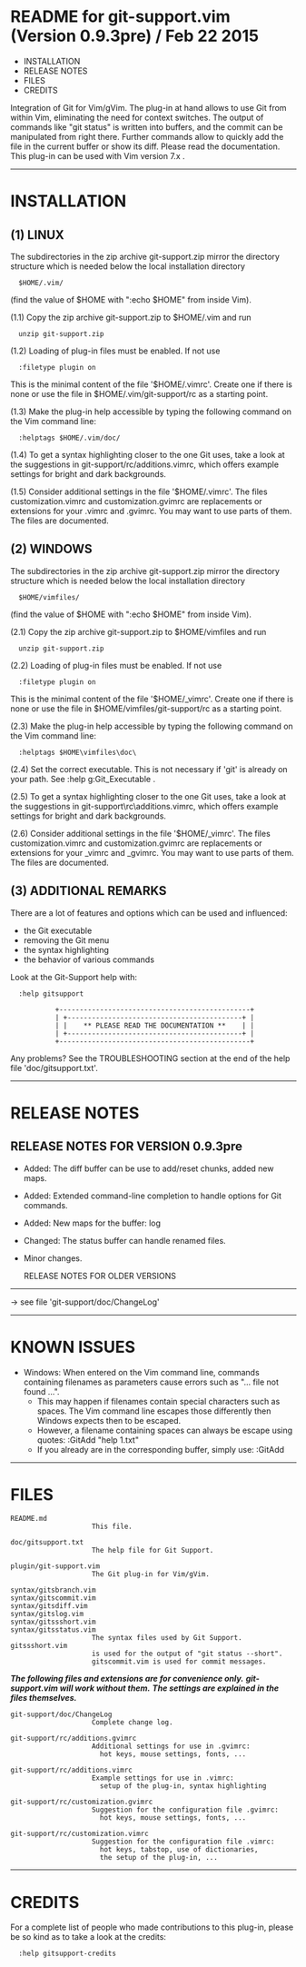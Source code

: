README for git-support.vim (Version 0.9.3pre) / Feb 22 2015
================================================================================

  *  INSTALLATION
  *  RELEASE NOTES
  *  FILES
  *  CREDITS


Integration of Git for Vim/gVim. The plug-in at hand allows to use Git from
within Vim, eliminating the need for context switches. The output of commands
like "git status" is written into buffers, and the commit can be manipulated
from right there. Further commands allow to quickly add the file in the
current buffer or show its diff.
Please read the documentation.
This plug-in can be used with Vim version 7.x .


--------------------------------------------------------------------------------

  INSTALLATION
================================================================================

  (1) LINUX
----------------------------------------------------------------------

The subdirectories in the zip archive git-support.zip mirror the directory
structure which is needed below the local installation directory

      $HOME/.vim/

(find the value of $HOME with ":echo $HOME" from inside Vim).

(1.1) Copy the zip archive git-support.zip to $HOME/.vim and run

      unzip git-support.zip

(1.2) Loading of plug-in files must be enabled. If not use

      :filetype plugin on

   This is the minimal content of the file '$HOME/.vimrc'. Create one if there
   is none or use the file in $HOME/.vim/git-support/rc as a starting point.

(1.3) Make the plug-in help accessible by typing the following command on the
   Vim command line:

      :helptags $HOME/.vim/doc/

(1.4) To get a syntax highlighting closer to the one Git uses, take a look at
   the suggestions in git-support/rc/additions.vimrc, which offers example
   settings for bright and dark backgrounds.

(1.5) Consider additional settings in the file '$HOME/.vimrc'. The files
   customization.vimrc and customization.gvimrc are replacements or extensions
   for your .vimrc and .gvimrc. You may want to use parts of them. The files
   are documented.

  (2) WINDOWS
----------------------------------------------------------------------

The subdirectories in the zip archive git-support.zip mirror the directory
structure which is needed below the local installation directory

      $HOME/vimfiles/

(find the value of $HOME with ":echo $HOME" from inside Vim).

(2.1) Copy the zip archive git-support.zip to $HOME/vimfiles and run

      unzip git-support.zip

(2.2) Loading of plug-in files must be enabled. If not use

      :filetype plugin on

   This is the minimal content of the file '$HOME/_vimrc'. Create one if there
   is none or use the file in $HOME/vimfiles/git-support/rc as a starting
   point.

(2.3) Make the plug-in help accessible by typing the following command on the
   Vim command line:

      :helptags $HOME\vimfiles\doc\

(2.4) Set the correct executable. This is not necessary if 'git' is already on
   your path. See :help g:Git_Executable .

(2.5) To get a syntax highlighting closer to the one Git uses, take a look at
   the suggestions in git-support\rc\additions.vimrc, which offers example
   settings for bright and dark backgrounds.

(2.6) Consider additional settings in the file '$HOME/_vimrc'. The files
   customization.vimrc and customization.gvimrc are replacements or extensions
   for your _vimrc and _gvimrc. You may want to use parts of them. The files
   are documented.

  (3) ADDITIONAL REMARKS
----------------------------------------------------------------------

There are a lot of features and options which can be used and influenced:

  *  the Git executable
  *  removing the Git menu
  *  the syntax highlighting
  *  the behavior of various commands

Look at the Git-Support help with:

      :help gitsupport

               +-----------------------------------------------+
               | +-------------------------------------------+ |
               | |    ** PLEASE READ THE DOCUMENTATION **    | |
               | +-------------------------------------------+ |
               +-----------------------------------------------+

Any problems? See the TROUBLESHOOTING section at the end of the help file
'doc/gitsupport.txt'.


--------------------------------------------------------------------------------

  RELEASE NOTES
================================================================================

  RELEASE NOTES FOR VERSION 0.9.3pre
--------------------------------------------------------------------------------
- Added: The diff buffer can be use to add/reset chunks, added new maps.
- Added: Extended command-line completion to handle options for Git commands.
- Added: New maps for the buffer: log
- Changed: The status buffer can handle renamed files.
- Minor changes.

  RELEASE NOTES FOR OLDER VERSIONS
--------------------------------------------------------------------------------
-> see file 'git-support/doc/ChangeLog'


--------------------------------------------------------------------------------

  KNOWN ISSUES
================================================================================

* Windows: When entered on the Vim command line, commands containing filenames
  as parameters cause errors such as "... file not found ...".
  - This may happen if filenames contain special characters such as spaces. The
    Vim command line escapes those differently then Windows expects then to be
    escaped.
  - However, a filename containing spaces can always be escape using quotes:
      :GitAdd "help 1.txt"
  - If you already are in the corresponding buffer, simply use:
      :GitAdd


--------------------------------------------------------------------------------

  FILES
================================================================================

    README.md
                        This file.

    doc/gitsupport.txt
                        The help file for Git Support.

    plugin/git-support.vim
                        The Git plug-in for Vim/gVim.

    syntax/gitsbranch.vim
    syntax/gitscommit.vim
    syntax/gitsdiff.vim
    syntax/gitslog.vim
    syntax/gitssshort.vim
    syntax/gitsstatus.vim
                        The syntax files used by Git Support. gitssshort.vim
                        is used for the output of "git status --short".
                        gitscommit.vim is used for commit messages.

___The following files and extensions are for convenience only.___
___git-support.vim will work without them.___
___The settings are explained in the files themselves.___

    git-support/doc/ChangeLog
                        Complete change log.

    git-support/rc/additions.gvimrc
                        Additional settings for use in .gvimrc:
                          hot keys, mouse settings, fonts, ...

    git-support/rc/additions.vimrc
                        Example settings for use in .vimrc:
                          setup of the plug-in, syntax highlighting

    git-support/rc/customization.gvimrc
                        Suggestion for the configuration file .gvimrc:
                          hot keys, mouse settings, fonts, ...

    git-support/rc/customization.vimrc
                        Suggestion for the configuration file .vimrc:
                          hot keys, tabstop, use of dictionaries,
                          the setup of the plug-in, ...


--------------------------------------------------------------------------------

  CREDITS
================================================================================

For a complete list of people who made contributions to this plug-in,
please be so kind as to take a look at the credits:

      :help gitsupport-credits


